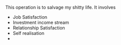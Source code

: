 This operation is to salvage my shitty life.
It involves
* Job Satisfaction
* Investment income stream
* Relationship Satisfaction
* Self realisation
*
